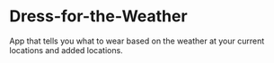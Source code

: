 # Dress-for-the-Weather
App that tells you what to wear based on the weather at your current locations and added locations.
